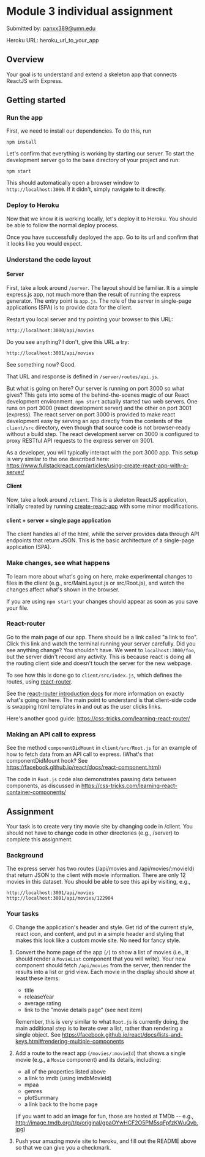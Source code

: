 # Module 3 individual assignment #

Submitted by: panxx389@umn.edu

Heroku URL: heroku_url_to_your_app

## Overview #

Your goal is to understand and extend a skeleton app that connects ReactJS with Express.

## Getting started ##

### Run the app ###

First, we need to install our dependencies. To do this, run

    npm install

Let's confirm that everything is working by starting our server.
To start the development server go to the base directory of your
project and run:

    npm start

This should automatically open a browser window to
`http://localhost:3000`. If it didn't, simply
navigate to it directly.

### Deploy to Heroku ###

Now that we know it is working locally, let's deploy it to Heroku.
You should be able to follow the normal deploy process.

Once you have successfully deployed the app. Go to its url and
confirm that it looks like you would expect.


### Understand the code layout ###

#### Server ####

First, take a look around `/server`. The layout should be familiar.  It is a simple express.js app, not much more than the result of running the express generator. The entry point is `app.js`. The role of the server in single-page applications (SPA) is to provide data for the client.

Restart you local server and try pointing your browser to this URL:

    http://localhost:3000/api/movies

Do you see anything? I don't, give this URL a try:

    http://localhost:3001/api/movies

See something now? Good.

That URL and response is defined in `/server/routes/api.js`.

But what is going on here? Our server is running on port 3000 so what gives? This gets into some of the behind-the-scenes magic of our React development environment. `npm start` actually started two web servers. One runs on port 3000 (react development server) and the other on port 3001 (express). The react server on port 3000 is provided to make react development easy by serving an app directly from the contents of the `client/src` directory, even though that source code is not browser-ready without a build step. The react development server on 3000 is configured to proxy RESTful API requests to the express server on 3001.

As a developer, you will typically interact with the port 3000 app. This setup is very similar to the one described here: <https://www.fullstackreact.com/articles/using-create-react-app-with-a-server/>


#### Client ####

Now, take a look around `/client`. This is a skeleton ReactJS
application, initially created by running
[create-react-app](https://github.com/facebookincubator/create-react-app)
with some minor modifications.


#### client + server = single page application ####

The client handles all of the html, while the server provides data through API endpoints that return JSON. This is the basic architecture of a single-page application (SPA).

### Make changes, see what happens ###

To learn more about what's going on here, make experimental changes to files in the client (e.g., src/MainLayout.js or src/Root.js), and watch the changes affect what's shown in the browser.

If you are using `npm start` your changes should appear as soon as you save your file.

### React-router ###

Go to the main page of our app. There should be a link called "a link to foo". Click this link and watch the terminal running your server carefully. Did you see anything change? You shouldn't have. We went to `localhost:3000/foo`, but the server didn't record any activity. This is because react is doing all the routing client side and doesn't touch the server for the new webpage.

To see how this is done go to `client/src/index.js`, which defines the routes, using [react-router](https://github.com/ReactTraining/react-router).

See the [react-router introduction docs](https://github.com/ReactTraining/react-router/blob/master/docs/Introduction.md) for more information on exactly what's going on here. The main point to understand is that client-side code is swapping html templates in and out as the user clicks links.

Here's another good guide: <https://css-tricks.com/learning-react-router/>

### Making an API call to express ###

See the method `componentDidMount` in `client/src/Root.js` for an example of how to fetch data from an API call to express. (What's that componentDidMount hook? See <https://facebook.github.io/react/docs/react-component.html>)

The code in `Root.js` code also demonstrates passing data between components, as discussed in <https://css-tricks.com/learning-react-container-components/>


## Assignment ##

Your task is to create very tiny movie site by changing code in /client. You should not have to change code in other directories (e.g., /server) to complete this assignment.

### Background ###

The express server has two routes (/api/movies and /api/movies/:movieId) that return JSON to the client with movie information. There are only 12 movies in this dataset. You should be able to see this api by visiting, e.g.,

    http://localhost:3001/api/movies
    http://localhost:3001/api/movies/122904

### Your tasks ###

0. Change the application's header and style.  Get rid of the current style, react icon, and content, and put in a simple header and styling that makes this look like a custom movie site.  No need for fancy style.

1. Convert the home page of the app (`/`) to show a list of movies (i.e., it should render a `MovieList` component that you will write). Your new component should fetch `/api/movies` from the server, then render the results into a list or grid view. Each movie in the display should show at least these items:

    * title
    * releaseYear
    * average rating
    * link to the "movie details page" (see next item)

    Remember, this is very similar to what `Root.js` is currently doing, the main additional step is to iterate over a list, rather than rendering a single object.  See <https://facebook.github.io/react/docs/lists-and-keys.html#rendering-multiple-components>

2. Add a route to the react app (`/movies/:movieId`) that shows a single movie (e.g., a `Movie` component) and its details, including:

    * all of the properties listed above
    * a link to imdb (using imdbMovieId)
    * mpaa
    * genres
    * plotSummary
    * a link back to the home page

    (if you want to add an image for fun, those are hosted at TMDb -- e.g., <http://image.tmdb.org/t/p/original/gpaOYwHCF2O5PM5sqFpfzKWuQvb.jpg>)

3. Push your amazing movie site to heroku, and fill out the README above so that we can give you a checkmark.
